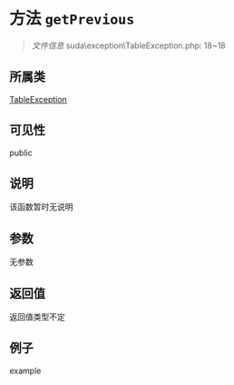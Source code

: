 # 方法 `getPrevious`



> *文件信息* suda\exception\TableException.php: 18~18

## 所属类 

[TableException](../TableException.md)

## 可见性

 public 

## 说明

该函数暂时无说明


## 参数


无参数


## 返回值

返回值类型不定


## 例子

example